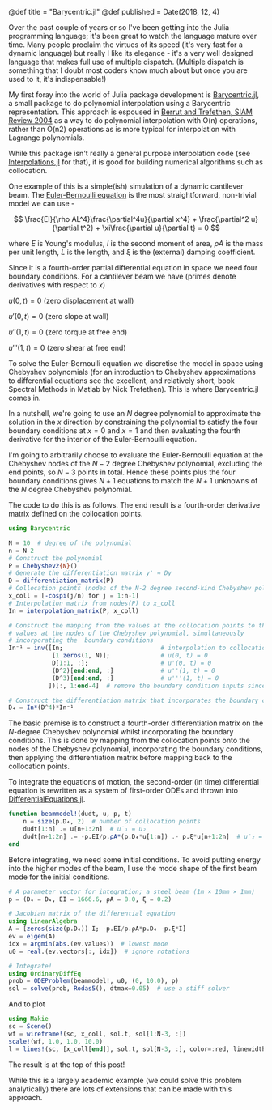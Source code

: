 @def title = "Barycentric.jl"
@def published = Date(2018, 12, 4)

Over the past couple of years or so I've been getting into the Julia programming language; it's been great to watch the language mature over time. Many people proclaim the virtues of its speed (it's very fast for a dynamic language) but really I like its elegance - it's a very well designed language that makes full use of multiple dispatch. (Multiple dispatch is something that I doubt most coders know much about but once you are used to it, it's indispensable!)

My first foray into the world of Julia package development is [Barycentric.jl](https://github.com/dawbarton/Barycentric.jl), a small package to do polynomial interpolation using a Barycentric representation. This approach is espoused in [Berrut and Trefethen, SIAM Review 2004](https://people.maths.ox.ac.uk/trefethen/barycentric.pdf) as a way to do polynomial interpolation with O(n) operations, rather than O(n2) operations as is more typical for interpolation with Lagrange polynomials.

While this package isn't really a general purpose interpolation code (see [Interpolations.jl](https://github.com/JuliaMath/Interpolations.jl) for that), it is good for building numerical algorithms such as collocation.

One example of this is a simple(ish) simulation of a dynamic cantilever beam. The [Euler-Bernoulli equation](https://en.wikipedia.org/wiki/Euler%E2%80%93Bernoulli_beam_theory) is the most straightforward, non-trivial model  we can use -

$$ \frac{EI}{\rho AL^4}\frac{\partial^4u}{\partial x^4} + \frac{\partial^2 u}{\partial t^2} + \xi\frac{\partial u}{\partial t} = 0 $$

where $E$ is Young's modulus, $I$ is the second moment of area, $\rho A$ is the mass per unit length, $L$ is the length, and $\xi$ is the (external) damping coefficient.

Since it is a fourth-order partial differential equation in space we need four boundary conditions. For a cantilever beam we have (primes denote derivatives with respect to $x$)

$u(0, t) = 0$ (zero displacement at wall)

$u'(0,t) = 0$ (zero slope at wall)

$u''(1,t) = 0$ (zero torque at free end)

$u'''(1,t) = 0$ (zero shear at free end)

To solve the Euler-Bernoulli equation we discretise the model in space using Chebyshev polynomials (for an introduction to Chebyshev approximations to differential equations see the excellent, and relatively short, book Spectral Methods in Matlab by Nick Trefethen). This is where Barycentric.jl comes in.

In a nutshell, we're going to use an $N$ degree polynomial to approximate the solution in the $x$ direction by constraining the polynomial to satisfy the four boundary conditions at $x=0$ and $x=1$ and then evaluating the fourth derivative for the interior of the Euler-Bernoulli equation.

I'm going to arbitrarily choose to evaluate the Euler-Bernoulli equation at the Chebyshev nodes of the $N-2$ degree Chebyshev polynomial, excluding the end points, so $N-3$ points in total. Hence these points plus the four boundary conditions gives $N+1$ equations to match the $N+1$ unknowns of the $N$ degree Chebyshev polynomial.

The code to do this is as follows. The end result is a fourth-order derivative matrix defined on the collocation points.

```julia
using Barycentric

N = 10  # degree of the polynomial
n = N-2  
# Construct the polynomial
P = Chebyshev2{N}()
# Generate the differentiation matrix y' ≈ Dy
D = differentiation_matrix(P)
# Collocation points (nodes of the N-2 degree second-kind Chebyshev polynomial)
x_coll = [-cospi(j/n) for j = 1:n-1]
# Interpolation matrix from nodes(P) to x_coll
In = interpolation_matrix(P, x_coll)  

# Construct the mapping from the values at the collocation points to the
# values at the nodes of the Chebyshev polynomial, simultaneously
# incorporating the  boundary conditions
In⁻¹ = inv([In;                           # interpolation to collocation points
            [1 zeros(1, N)];              # u(0, t) = 0
            D[1:1, :];                    # u'(0, t) = 0
            (D^2)[end:end, :]             # u''(1, t) = 0
            (D^3)[end:end, :]             # u'''(1, t) = 0
           ])[:, 1:end-4]  # remove the boundary condition inputs since they are zero

# Construct the differentiation matrix that incorporates the boundary conditions
D₄ = In*(D^4)*In⁻¹
```

The basic premise is to construct a fourth-order differentiation matrix on the $N$-degree Chebyshev polynomial whilst incorporating the boundary conditions. This is done by mapping from the collocation points onto the nodes of the Chebyshev polynomial, incorporating the boundary conditions, then applying the differentiation matrix before mapping back to the collocation points.

To integrate the equations of motion, the second-order (in time) differential equation is rewritten as a system of first-order ODEs and thrown into [DifferentialEquations.jl](https://diffeq.sciml.ai/latest/).

```julia
function beammodel!(dudt, u, p, t)
    n = size(p.D₄, 2)  # number of collocation points
    dudt[1:n] .= u[n+1:2n]  # u̇₁ = u₂
    dudt[n+1:2n] .= -p.EI/p.ρA*(p.D₄*u[1:n]) .- p.ξ*u[n+1:2n]  # u̇₂ = -EI/ρA*u₁'''' - ξ*u₂
end
```

Before integrating, we need some initial conditions. To avoid putting energy into the higher modes of the beam, I use the mode shape of the first beam mode for the initial conditions.

```julia
# A parameter vector for integration; a steel beam (1m × 10mm × 1mm)
p = (D₄ = D₄, EI = 1666.6, ρA = 8.0, ξ = 0.2)

# Jacobian matrix of the differential equation
using LinearAlgebra
A = [zeros(size(p.D₄)) I; -p.EI/p.ρA*p.D₄ -p.ξ*I]
ev = eigen(A)
idx = argmin(abs.(ev.values))  # lowest mode
u0 = real.(ev.vectors[:, idx])  # ignore rotations

# Integrate!
using OrdinaryDiffEq
prob = ODEProblem(beammodel!, u0, (0, 10.0), p)
sol = solve(prob, Rodas5(), dtmax=0.05)  # use a stiff solver
```

And to plot

```julia
using Makie
sc = Scene()
wf = wireframe!(sc, x_coll, sol.t, sol[1:N-3, :])
scale!(wf, 1.0, 1.0, 10.0)
l = lines!(sc, [x_coll[end]], sol.t, sol[N-3, :], color=:red, linewidth=3.0)
```

The result is at the top of this post!

While this is a largely academic example (we could solve this problem analytically) there are lots of extensions that can be made with this approach.

